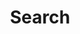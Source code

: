 ---
title: "Search" # in any language you want
layout: "search" # necessary for search
# description: "Description for Search"
summary: "search"
placeholder: "search for posts here"
---